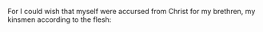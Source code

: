 For I could wish that myself were accursed from Christ for my brethren, my kinsmen according to the flesh:
